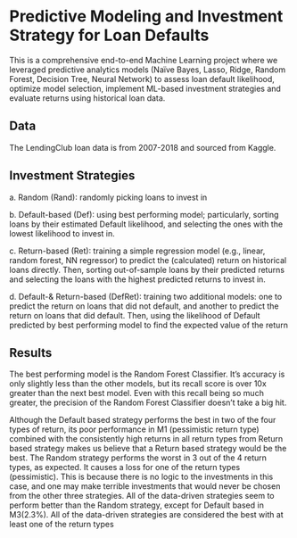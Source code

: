 # Predictive Modeling and Investment Strategy for Loan Defaults

This is a comprehensive end-to-end Machine Learning project where we leveraged predictive analytics models (Naïve Bayes, Lasso, Ridge, Random Forest, Decision Tree, Neural Network) to assess loan default likelihood, optimize model selection, implement ML-based investment strategies and evaluate returns using historical loan data.

## Data
The LendingClub loan data is from 2007-2018 and sourced from Kaggle.

## Investment Strategies
a. Random (Rand): randomly picking loans to invest in

b. Default-based (Def): using best performing model; particularly, sorting loans by their estimated Default likelihood, and selecting the ones with the lowest likelihood to invest in.

c. Return-based (Ret): training a simple regression model (e.g., linear, random forest, NN regressor) to predict the (calculated) return on historical loans directly. Then, sorting out-of-sample loans by their predicted returns and selecting the loans with the highest predicted returns to invest in.

d. Default-& Return-based (DefRet): training two additional models: one to predict the return on loans that did not default, and another to predict the return on loans that did default. Then, using the likelihood of Default predicted by best performing model to find the expected value of the return

## Results
The best performing model is the Random Forest Classifier. It’s accuracy is only slightly less than the other models, but its recall score is over 10x greater than the next best model. Even with this recall being so much greater, the precision of the Random Forest Classifier doesn’t take a big hit.

Although the Default based strategy performs the best in two of the four types of return, its poor performance in M1 (pessimistic return type) combined with the consistently high returns in all return types from Return based strategy makes us believe that a Return based strategy would be the best. The Random strategy performs the worst in 3 out of the 4 return types, as expected. It causes a loss for one of the return types (pessimistic). This is because there is no logic to the investments in this case, and one may make terrible investments that would never be chosen from the other three strategies. All of the data-driven strategies seem to perform better than the Random strategy, except for Default based in M3(2.3%). All of the data-driven strategies are considered the best with at least one of the return types
